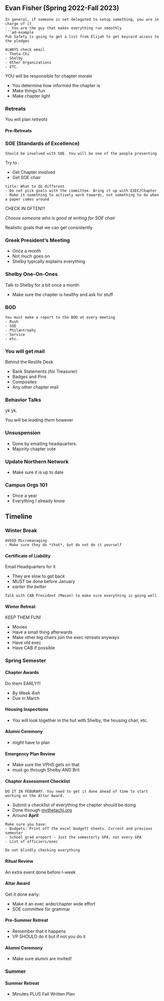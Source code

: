 
## Evan Fisher (Spring 2022-Fall 2023)

```ad-note
In general, if someone is not delegated to setup something, you are in charge of it
-  You are the guy that makes everything run smoothly
```ad-example
Pub Safety is going to get a list from Elijah to get keycard access to the pledges
```

```ad-important
ALWAYS check email
- Theta Chi
- Shelby
- Other Organizations
- ETC.
```

YOU will be responsible for chapter morale
- You determine how informed the chapter is
- Make things fun
- Make chapter light

### Retreats

You will plan *retreats*

#### Pre-Retreats

### SOE (Standards of Excellence)

```ad-important
Should be involved with SOE. You will be one of the people presenting
```

Try to :
- Get Chapter involved
- Get SOE chair

```ad-warning
title: What to do different
- Do not pick goals with the committee. Bring it up with EXEC/Chapter
- Make it something to actively work towards, not something to do when a paper comes around
```

CHECK IN OFTEN!!!

*Choose someone who is good at writing for SOE chair*

Realistic goals that we can get consistently

### Greek President’s Meeting

- Once a month
- Not much goes on
- Shelby typically explains everything

### Shelby One-On-Ones

Talk to Shelby for a bit once a month
- Make sure the chapter is healthy and ask for stuff

### BOD

```ad-important
You must make a report to the BOD at every meeting
- Rush
- SOE
- Philantrophy
- Service
- etc.
```

### You will get mail

Behind the Reslife Desk
- Bank Statements (for Treasurer)
- Badges and Pins
- Composites
- Any other chapter mail

### Behavior Talks

yk yk.

You will be *leading them* however

### Unsuspension
- Done by emailing headquarters. 
- Majority chapter vote 

### Update Northern Network

- Make sure it is up to date

### Campus Orgs 101

- Once a year
- Everything I already know

## Timeline

[]()

### Winter Break

```ad-warning
AVOID Micromanaging
- Make sure they do *that*, but do not do it yourself
```

#### Certificate of Liability

Email Headquarters for it
- They are slow to get back
- MUST be done before January
- *earlier the better*

```ad-note
Talk with CAB President (Mason) to make sure everything is going well
```

#### Winter Retreat

KEEP THEM FUN!
- Movies
- Have a small thing afterwards
- Make other big chairs join the exec retreats anyways
- Have old exec
- Have CAB if possible

### Spring Semester

#### Chapter Awards

Do them EARLY!!!
- By Week 4ish
- Due in March

#### Housing Inspections

- You will look together in the hut with Shelby, the housing chair, etc.

#### Alumni Ceremony

- *might* have to plan

#### Emergency Plan Review

- Make sure the VPHS gets on that
- must go through Shelby AND Brit

#### Chapter Assessment Checklist

```ad-danger
DO IT IN FEBURARY. You need to get it done ahead of time to start working on the Altar Award.
```

- Submit a checklist of everything the chapter should be doing
- Done through [mythetachi.org]()
- Around **April**

```ad-important
Make sure you have:
- Budgets: Print off the excel budgett sheets. Current and previous semester
- School grad ereport - Just the semesterly GPA, not every GPA
- List of officiers/exec
```

```ad-warning
Do not blindly checking everything
```

#### Ritual Review

An extra event done before I-week

#### Altar Award

Get it done early:
- Make it an exec wide/chapter wide effort
- SOE committee for grammar

#### Pre-Summer Retreat

- Remember that it happens
- VP SHOULD do it but if not you do it

#### Alumni Ceremony

- Make sure alumni are invited!

### Summer

#### Summer Retreat

- Minutes PLUS Fall Written Plan




